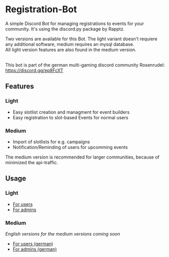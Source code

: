 # Registration-Bot
A simple Discord Bot for managing registrations to events for your community. It's using the discord.py package by Rapptz.

Two versions are available for this Bot. The light variant doesn't requiere any additional software, medium requires an mysql database.<br>
All light version features are also found in the medium version. <br> <br>

This bot is part of the german multi-gaming discord community Rosenrudel: https://discord.gg/ep8FcXT
## Features
### Light
- Easy slotlist creation and managment for event builders
- Easy registration to slot-based Events for normal users

### Medium
- Import of slotlists for e.g. campaigns
- Notification/Reminding of users for upcomming events

The medium version is recommended for larger communities, because of minimized the api-traffic.

## Usage

### Light
- [For users](https://github.com/GermanHydrogen/Registration-Bot/wiki/User-Usage-Light)
- [For admins](https://github.com/GermanHydrogen/Registration-Bot/wiki/Admin-Usage-Light)

### Medium
*English versions for the medium versions coming soon*

- [For users (german)](https://github.com/GermanHydrogen/Registration-Bot/wiki/User-Guide-DE)
- [For admins (german)](https://github.com/GermanHydrogen/Registration-Bot/wiki/Admin-Usage-DE)
